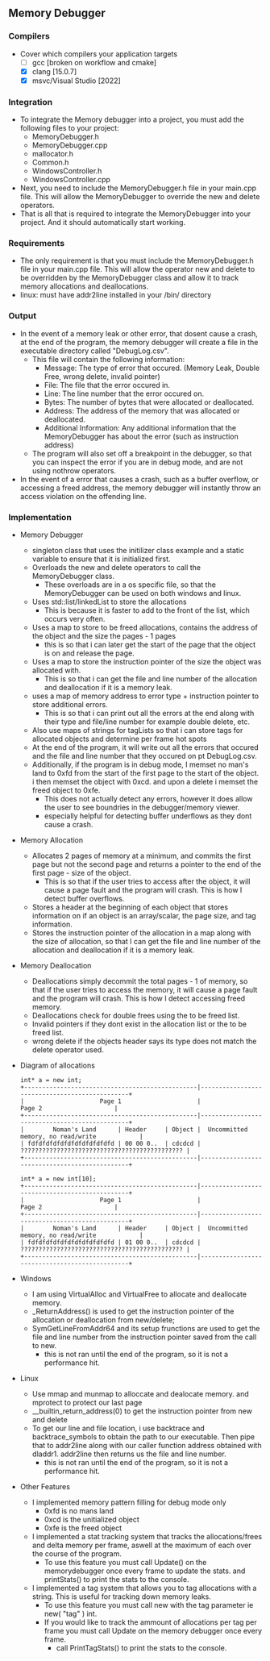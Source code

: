 Memory Debugger
-----------------------
### Compilers  
- Cover which compilers your application targets
    - [ ] gcc [broken on workflow and cmake]  
    - [X] clang [15.0.7]  
    - [x] msvc/Visual Studio [2022]  

### Integration  
- To integrate the Memory debugger into a project, you must add the following files to your project:  
    - MemoryDebugger.h
    - MemoryDebugger.cpp
    - mallocator.h
    - Common.h
    - WindowsController.h
    - WindowsController.cpp
- Next, you need to include the MemoryDebugger.h file in your main.cpp file. This will allow the MemoryDebugger to override the new and delete operators.
- That is all that is required to integrate the MemoryDebugger into your project. And it should automatically start working.

### Requirements  
- The only requirement is that you must include the MemoryDebugger.h file in your main.cpp file. This will allow the operator new and delete to be overridden by the MemoryDebugger class and allow it to track memory allocations and deallocations.
- linux: must have addr2line installed in your /bin/ directory

### Output  
- In the event of a memory leak or other error, that dosent cause a crash, at the end of the program, the memory debugger will create a file in the executable directory called "DebugLog.csv". 
    - This file will contain the following information:
        - Message: The type of error that occured. (Memory Leak, Double Free, wrong delete, invalid pointer)
        - File: The file that the error occured in.
        - Line: The line number that the error occured on.
        - Bytes: The number of bytes that were allocated or deallocated.
        - Address: The address of the memory that was allocated or deallocated.
        - Additional Information: Any additional information that the MemoryDebugger has about the error (such as instruction address)
    - The program will also set off a breakpoint in the debugger, so that you can inspect the error if you are in debug mode, and are not using nothrow operators.
- In the event of a error that causes a crash, such as a buffer overflow, or accessing a freed address, the memory debugger will instantly throw an access violation on the offending line.

### Implementation
- Memory Debugger
    - singleton class that uses the initilizer class example and a static variable to ensure that it is initialized first.
    - Overloads the new and delete operators to call the MemoryDebugger class.
        - These overloads are in a os specific file, so that the MemoryDebugger can be used on both windows and linux.
    - Uses std::list/linkedList to store the allocations
        - This is because it is faster to add to the front of the list, which occurs very often.
    - Uses a map to store to be freed allocations, contains the address of the object and the size the pages - 1 pages
        - this is so that i can later get the start of the page that the object is on and release the page.
    - Uses a map to store the instruction pointer of the size the object was allocated with.
        - This is so that i can get the file and line number of the allocation and deallocation if it is a memory leak.
    - uses a map of memory address to error type + instruction pointer to store additional errors.
        - This is so that i can print out all the errors at the end along with their type and file/line number for example double delete, etc.
    - Also use maps of strings for tagLists so that i can store tags for allocated objects and determine per frame hot spots
    - At the end of the program, it will write out all the errors that occured and the file and line number that they occured on pt DebugLog.csv.
    - Additionally, if the program is in debug mode, I memset no man's land to 0xfd from the start of the first page to the start of the object. i then memset the object with 0xcd. and upon a delete i memset the freed object to 0xfe.
        - This does not actually detect any errors, however it does allow the user to see boundries in the debugger/memory viewer.
        - especially helpful for detecting buffer underflows as they dont cause a crash.
- Memory Allocation
    - Allocates 2 pages of memory at a minimum, and commits the first page but not the second page and returns a pointer to the end of the first page - size of the object.
        - This is so that if the user tries to access after the object, it will cause a page fault and the program will crash. This is how I detect buffer overflows.
    - Stores a header at the beginning of each object that stores information on if an object is an array/scalar, the page size, and tag information.
    - Stores the instruction pointer of the allocation in a map along with the size of allocation, so that I can get the file and line number of the allocation and deallocation if it is a memory leak.
- Memory Deallocation
    - Deallocations simply decommit the total pages - 1 of memory, so that if the user tries to access the memory, it will cause a page fault and the program will crash. This is how I detect accessing freed memory.
    - Deallocations check for double frees using the to be freed list.
    - Invalid pointers if they dont exist in the allocation list or the to be freed list.
    - wrong delete if the objects header says its type does not match the delete operator used.
- Diagram of allocations
    ```
    int* a = new int;
    +------------------------------------------------|-----------------------------------------------+
    |                     Page 1                     |                     Page 2                    |   
    +------------------------------------------------|-----------------------------------------------+
    |        Noman's Land      | Header     | Object |  Uncommitted memory, no read/write            |
    | fdfdfdfdfdfdfdfdfdfdfdfd | 00 00 0..  | cdcdcd | ????????????????????????????????????????????? |
    +------------------------------------------------|-----------------------------------------------+

    int* a = new int[10];
    +------------------------------------------------|-----------------------------------------------+
    |                     Page 1                     |                     Page 2                    |   
    +------------------------------------------------|-----------------------------------------------+
    |        Noman's Land      | Header     | Object |  Uncommitted memory, no read/write            |
    | fdfdfdfdfdfdfdfdfdfdfdfd | 01 00 0..  | cdcdcd | ????????????????????????????????????????????? |
    +------------------------------------------------|-----------------------------------------------+
    ```
- Windows
    - I am using VirtualAlloc and VirtualFree to allocate and deallocate memory.
    - _ReturnAddress() is used to get the instruction pointer of the allocation or deallocation from new/delete;
    - SymGetLineFromAddr64 and its setup frunctions are used to get the file and line number from the instruction pointer saved from the call to new.
        - this is not ran until the end of the program, so it is not a performance hit.

- Linux
    - Use mmap and munmap to alloccate and dealocate memory. and mprotect to protect our last page
    - __builtin_return_address(0) to get the instruction pointer from new and delete
    - To get our line and file location, i use backtrace and backtrace_symbols to obtain the path to our executable. Then pipe that to addr2line along with our caller function address obtained with dladdr1. addr2line then returns us the file and line number.
        - this is not ran until the end of the program, so it is not a performance hit.


- Other Features
    - I implemented memory pattern filling for debug mode only
        - 0xfd is no mans land
        - 0xcd is the unitialized object
        - 0xfe is the freed object
    - I implemented a stat tracking system that tracks the allocations/frees and delta memory per frame, aswell at the maximum of each over the course of the program.
        - To use this feature you must call Update() on the memorydebugger once every frame to update the stats. and printStats() to print the stats to the console.
    - I implemented a tag system that allows you to tag allocations with a string. This is useful for tracking down memory leaks.
        - To use this feature you must call new with the tag parameter ie new( "tag" ) int. 
        - If you would like to track the ammount of allocations per tag per frame you must call Update on the memory debugger once every frame.
            - call PrintTagStats() to print the stats to the console.



